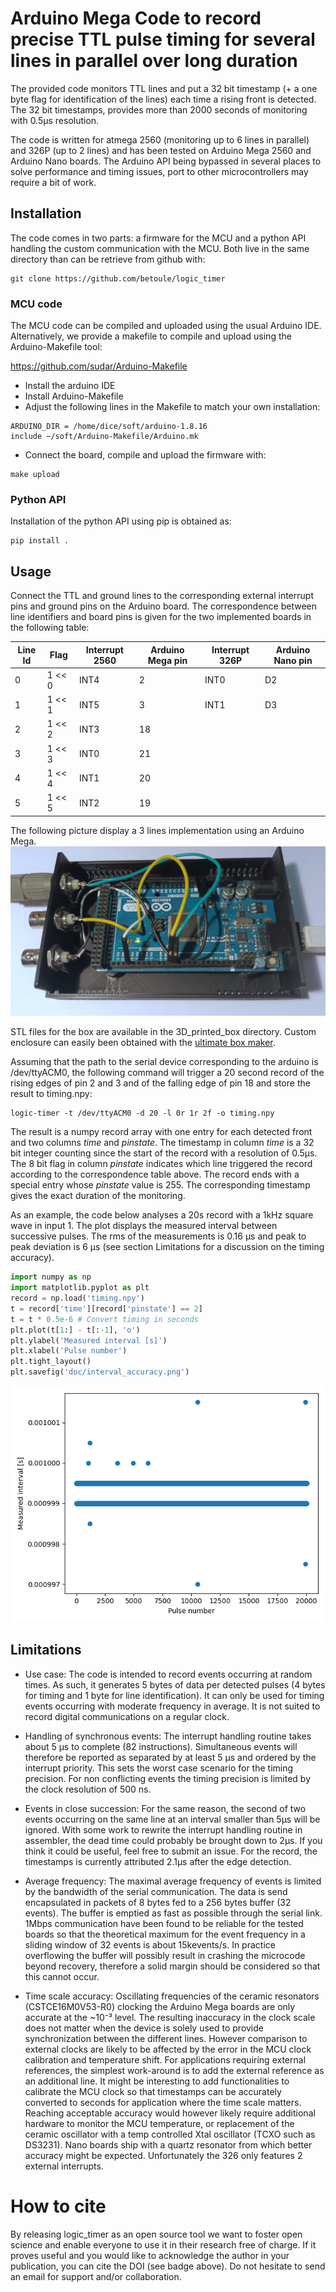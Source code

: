 # Arduino Mega Code to record precise TTL pulse timing for several lines in parallel over long duration

The provided code monitors TTL lines and put a 32 bit timestamp (+ a
one byte flag for identification of the lines) each time a rising
front is detected. The 32 bit timestamps, provides more than 2000
seconds of monitoring with 0.5μs resolution.

The code is written for atmega 2560 (monitoring up to 6 lines in
parallel) and 326P (up to 2 lines) and has been tested on Arduino Mega
2560 and Arduino Nano boards. The Arduino API being bypassed in
several places to solve performance and timing issues, port to other
microcontrollers may require a bit of work.

## Installation

The code comes in two parts: a firmware for the MCU and a python API
handling the custom communication with the MCU. Both live in the same
directory than can be retrieve from github with:

```
git clone https://github.com/betoule/logic_timer
```

### MCU code

The MCU code can be compiled and uploaded using the usual Arduino
IDE. Alternatively, we provide a makefile to compile and upload using
the Arduino-Makefile tool:

https://github.com/sudar/Arduino-Makefile

+ Install the arduino IDE
+ Install Arduino-Makefile
+ Adjust the following lines in the Makefile to match your own
  installation:

```
ARDUINO_DIR = /home/dice/soft/arduino-1.8.16
include ~/soft/Arduino-Makefile/Arduino.mk
```

+ Connect the board, compile and upload the firmware with:
```
make upload
```

### Python API

Installation of the python API using pip is obtained as:

```
pip install .
```

## Usage

Connect the TTL and ground lines to the corresponding external
interrupt pins and ground pins on the Arduino board. The
correspondence between line identifiers and board pins is given for
the two implemented boards in the following table:

| Line Id | Flag   | Interrupt 2560 | Arduino Mega pin | Interrupt 326P | Arduino Nano pin |
|---------|--------|----------------|------------------|----------------|------------------|
| 0       | 1 << 0 | INT4           | 2                | INT0           | D2               |
| 1       | 1 << 1 | INT5           | 3                | INT1           | D3               |
| 2       | 1 << 2 | INT3           | 18               |                |                  |
| 3       | 1 << 3 | INT0           | 21               |                |                  |
| 4       | 1 << 4 | INT1           | 20               |                |                  |
| 5       | 1 << 5 | INT2           | 19               |                |                  |

The following picture display a 3 lines implementation using an
Arduino Mega.
![Lid open](doc/open.jpg)

STL files for the box are available in the 3D\_printed\_box
directory. Custom enclosure can easily been obtained with the
[ultimate box maker]( https://www.thingiverse.com/thing:1264391).

Assuming that the path to the serial device corresponding to the
arduino is /dev/ttyACM0, the following command will trigger a 20 second
record of the rising edges of pin 2 and 3 and of the falling edge
of pin 18 and store the result to timing.npy: 

```
logic-timer -t /dev/ttyACM0 -d 20 -l 0r 1r 2f -o timing.npy
```

The result is a numpy record array with one entry for each detected
front and two columns *time* and *pinstate*. The timestamp in column
*time* is a 32 bit integer counting since the start of the record with
a resolution of 0.5μs. The 8 bit flag in column *pinstate* indicates
which line triggered the record according to the correspondence table
above. The record ends with a special entry whose *pinstate* value is
255. The corresponding timestamp gives the exact duration of the
monitoring.

As an example, the code below analyses a 20s record with a 1kHz square
wave in input 1. The plot displays the measured interval between
successive pulses. The rms of the measurements is 0.16 μs and peak to
peak deviation is 6 μs (see section Limitations for a discussion on
the timing accuracy).

```python
import numpy as np
import matplotlib.pyplot as plt
record = np.load('timing.npy')
t = record['time'][record['pinstate'] == 2]
t = t * 0.5e-6 # Convert timing in seconds
plt.plot(t[1:] - t[:-1], 'o')
plt.ylabel('Measured interval [s]')
plt.xlabel('Pulse number')
plt.tight_layout()
plt.savefig('doc/interval_accuracy.png')
```
![interval accuracy](doc/interval_accuracy.png)


## Limitations

+ Use case: The code is intended to record events occurring at random
  times. As such, it generates 5 bytes of data per detected pulses (4
  bytes for timing and 1 byte for line identification). It can only be
  used for timing events occurring with moderate frequency in
  average. It is not suited to record digital communications on a
  regular clock.

+ Handling of synchronous events: The interrupt handling routine takes
  about 5 μs to complete (82 instructions). Simultaneous events will
  therefore be reported as separated by at least 5 μs and ordered by
  the interrupt priority. This sets the worst case scenario for the
  timing precision. For non conflicting events the timing precision is
  limited by the clock resolution of 500 ns.
  
* Events in close succession: For the same reason, the second of two
  events occurring on the same line at an interval smaller than 5μs
  will be ignored. With some work to rewrite the interrupt handling
  routine in assembler, the dead time could probably be brought down
  to 2μs. If you think it could be useful, feel free to submit an
  issue. For the record, the timestamps is currently attributed 2.1μs
  after the edge detection.

+ Average frequency: The maximal average frequency of events is
  limited by the bandwidth of the serial communication. The data is
  send encapsulated in packets of 8 bytes fed to a 256 bytes buffer
  (32 events). The buffer is emptied as fast as possible through the
  serial link. 1Mbps communication have been found to be reliable for
  the tested boards so that the theoretical maximum for the event
  frequency in a sliding window of 32 events is about 15kevents/s. In
  practice overflowing the buffer will possibly result in crashing the
  microcode beyond recovery, therefore a solid margin should be
  considered so that this cannot occur.

+ Time scale accuracy: Oscillating frequencies of the ceramic
  resonators (CSTCE16M0V53-R0) clocking the Arduino Mega boards are
  only accurate at the ~10⁻³ level. The resulting inaccuracy in the
  clock scale does not matter when the device is solely used to
  provide synchronization between the different lines. However
  comparison to external clocks are likely to be affected by the error
  in the MCU clock calibration and temperature shift. For applications
  requiring external references, the simplest work-around is to add
  the external reference as an additional line. It might be
  interesting to add functionalities to calibrate the MCU clock so
  that timestamps can be accurately converted to seconds for
  application where the time scale matters. Reaching acceptable
  accuracy would however likely require additional hardware to monitor
  the MCU temperature, or replacement of the ceramic oscillator with a
  temp controlled Xtal oscillator (TCXO such as DS3231). Nano boards
  ship with a quartz resonator from which better accuracy might be
  expected. Unfortunately the 326 only features 2 external interrupts.

# How to cite

By releasing logic_timer as an open source tool we want to foster open
science and enable everyone to use it in their research free of
charge. If it proves useful and you would like to acknowledge the
author in your publication, you can cite the DOI (see badge above). Do
not hesitate to send an email for support and/or collaboration.
